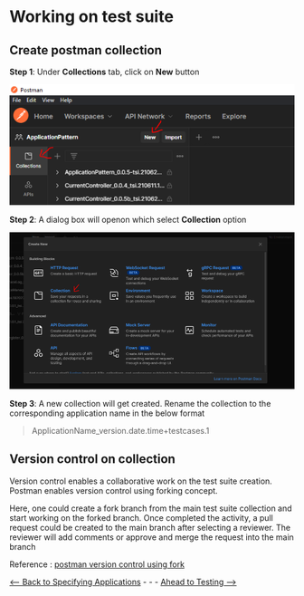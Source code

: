 # Working on test suite

## Create postman collection

**Step 1**: Under **Collections** tab, click on **New** button

![new collection](./pictures/newCollection1.PNG)

**Step 2**: A dialog box will openon which select **Collection** option

![create collection](./pictures/createCollection.PNG)

**Step 3**: A new collection will get created. Rename the collection to the corresponding application name in the below format

> ApplicationName_version.date.time+testcases.1

## Version control on collection

Version control enables a collaborative work on the test suite creation. Postman enables version control using forking concept.

Here, one could create a fork branch from the main test suite collection and start working on the forked branch. Once completed the activity, a pull request could be created to the main branch after selecting a reviewer.
The reviewer will add comments or approve and merge the request into the main branch

Reference : [postman version control using fork](https://learning.postman.com/docs/collaborating-in-postman/version-control/)

[<-- Back to Specifying Applications](../SpecifyingApplications.md)  - - -  [Ahead to Testing -->](./Testcases.md)
